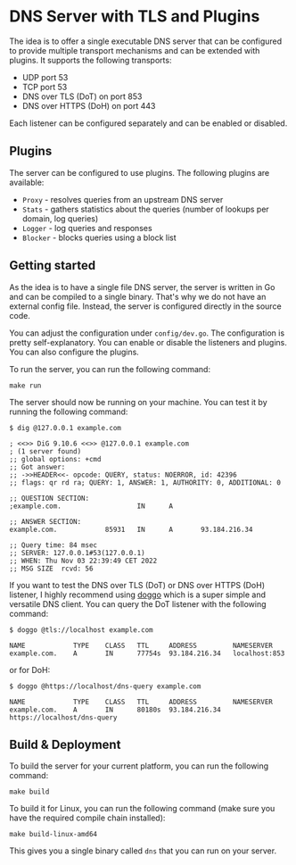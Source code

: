 # DNS Server with TLS and Plugins

The idea is to offer a single executable DNS server that can be configured to provide multiple transport mechanisms and can be extended with plugins. It supports the following transports:

- UDP port 53
- TCP port 53
- DNS over TLS (DoT) on port 853
- DNS over HTTPS (DoH) on port 443

Each listener can be configured separately and can be enabled or disabled.

## Plugins

The server can be configured to use plugins. The following plugins are available:

- `Proxy` - resolves queries from an upstream DNS server
- `Stats` - gathers statistics about the queries (number of lookups per domain, log queries)
- `Logger` - log queries and responses
- `Blocker` - blocks queries using a block list

## Getting started

As the idea is to have a single file DNS server, the server is written in Go and can be compiled to a single binary. That's why we do not have an external config file. Instead, the server is configured directly in the source code.

You can adjust the configuration under `config/dev.go`. The configuration is pretty self-explanatory. You can enable or disable the listeners and plugins. You can also configure the plugins.

To run the server, you can run the following command:

```
make run
```

The server should now be running on your machine. You can test it by running the following command:

```
$ dig @127.0.0.1 example.com

; <<>> DiG 9.10.6 <<>> @127.0.0.1 example.com
; (1 server found)
;; global options: +cmd
;; Got answer:
;; ->>HEADER<<- opcode: QUERY, status: NOERROR, id: 42396
;; flags: qr rd ra; QUERY: 1, ANSWER: 1, AUTHORITY: 0, ADDITIONAL: 0

;; QUESTION SECTION:
;example.com.                   IN      A

;; ANSWER SECTION:
example.com.            85931   IN      A       93.184.216.34

;; Query time: 84 msec
;; SERVER: 127.0.0.1#53(127.0.0.1)
;; WHEN: Thu Nov 03 22:39:49 CET 2022
;; MSG SIZE  rcvd: 56
```

If you want to test the DNS over TLS (DoT) or DNS over HTTPS (DoH) listener, I highly recommend using [doggo](https://github.com/mr-karan/doggo) which is a super simple and versatile DNS client. You can query the DoT listener with the following command:

```
$ doggo @tls://localhost example.com

NAME            TYPE    CLASS   TTL     ADDRESS         NAMESERVER
example.com.    A       IN      77754s  93.184.216.34   localhost:853
```

or for DoH:

```
$ doggo @https://localhost/dns-query example.com

NAME            TYPE    CLASS   TTL     ADDRESS         NAMESERVER
example.com.    A       IN      80180s  93.184.216.34   https://localhost/dns-query
```

## Build & Deployment

To build the server for your current platform, you can run the following command:

```
make build
```

To build it for Linux, you can run the following command (make sure you have the required compile chain installed):

```
make build-linux-amd64
```

This gives you a single binary called `dns` that you can run on your server.
